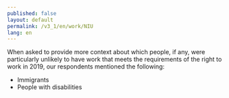 ```yaml
---
published: false
layout: default
permalink: /v3_1/en/work/NIU
lang: en
---
```

When asked to provide more context about which people, if any, were particularly unlikely to have work that meets the requirements of the right to work in 2019, our respondents mentioned the following: 
- Immigrants
- People with disabilities
